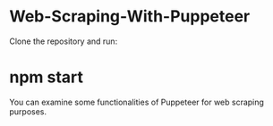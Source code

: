 # Web-Scraping-With-Puppeteer

Clone the repository and run:

# npm start


You can examine some functionalities of Puppeteer for web scraping purposes.
